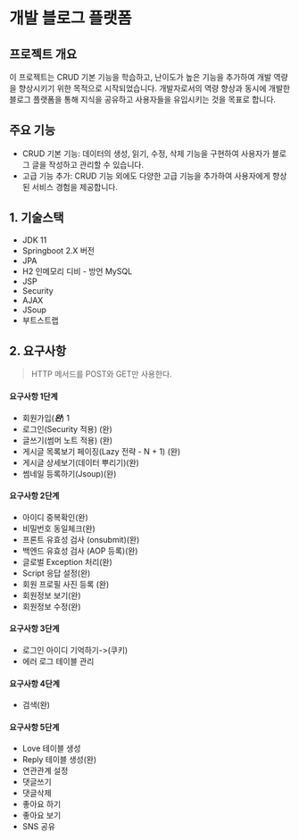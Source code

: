 # 개발 블로그 플랫폼

## 프로젝트 개요

이 프로젝트는 CRUD 기본 기능을 학습하고, 난이도가 높은 기능을 추가하여 개발 역량을 향상시키기 위한 목적으로 시작되었습니다. 개발자로서의 역량 향상과 동시에 개발한 블로그 플랫폼을 통해 지식을 공유하고 사용자들을 유입시키는 것을 목표로 합니다.

## 주요 기능

- CRUD 기본 기능: 데이터의 생성, 읽기, 수정, 삭제 기능을 구현하여 사용자가 블로그 글을 작성하고 관리할 수 있습니다.
- 고급 기능 추가: CRUD 기능 외에도 다양한 고급 기능을 추가하여 사용자에게 향상된 서비스 경험을 제공합니다.


## 1. 기술스택
- JDK 11
- Springboot 2.X 버전
- JPA
- H2 인메모리 디비 - 방언 MySQL
- JSP
- Security
- AJAX
- JSoup
- 부트스트랩
## 2. 요구사항
> HTTP 메서드를 POST와 GET만 사용한다.
#### 요구사항 1단계
- 회원가입(**_완_**) 1
- 로그인(Security 적용) (완)
- 글쓰기(썸머 노트 적용) (완)
- 게시글 목록보기 페이징(Lazy 전략 - N + 1) (완)
- 게시글 상세보기(데이터 뿌리기)(완)
- 썸네일 등록하기(Jsoup)(완)
#### 요구사항 2단계
- 아이디 중복확인(완)
- 비밀번호 동일체크(완)
- 프론트 유효성 검사 (onsubmit)(완)
- 백엔드 유효성 검사 (AOP 등록)(완)
- 글로벌 Exception 처리(완)
- Script 응답 설정(완)
- 회원 프로필 사진 등록 (완)
- 회원정보 보기(완)
- 회원정보 수정(완)
#### 요구사항 3단계
- 로그인 아이디 기억하기->(쿠키)
- 에러 로그 테이블 관리
#### 요구사항 4단계
- 검색(완)
#### 요구사항 5단계 
- Love 테이블 생성
- Reply 테이블 생성(완)
- 연관관계 설정
- 댓글쓰기
- 댓글삭제
- 좋아요 하기
- 좋아요 보기
- SNS 공유


